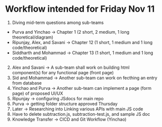 # Workflow intended for Friday Nov 11 

1. Diving mid-term questions among sub-teams
  * Purva and Yinchao -> Chapter 1 (2 short, 2 medium, 1 long theoretical/diagram)
  * Ripunjay, Alex, and Savani -> Chapter 12 (1 short, 1 medium and 1 long code/theoretical)
  * Siddharth and Mohammad -> Chapter 13 (1 short, 1 medium and 1 long code/theoretical)
 
2. Alex and Savani -> A sub-team shall work on building html component(s) for any functional page (front page)
3. Sid and Mohammad -> Another sub-team can work on fecthing an entry from database
4. Yinchao and Purva -> Another sub-team can implement a page (form page) of proposed UI/UX
5. Ripunjay -> configuring JSdocs for main repo
6. Purva -> getting folder structure approved Thursday
7. Later -> Researching into Linking various APIs with main JS code
8. Have to delete subtraction.js, subtraction-test.js, and sample JS doc
9. Knowledge Transfer -> CICD and Git Workflow (Yinchao)
